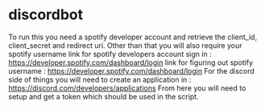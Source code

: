 # discordbot

To run this you need a spotify developer account and retrieve the client_id, client_secret and redirect uri. Other than that you will also require your spotify username
link for spotify developers account sign in : https://developer.spotify.com/dashboard/login
link for figuring out spotify username : https://developer.spotify.com/dashboard/login
For the discord side of things you will need to create an application in : https://discord.com/developers/applications 
From here you will need to setup and get a token which should be used in the script.
